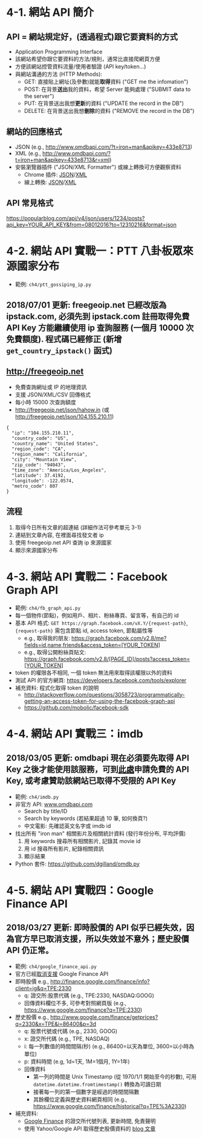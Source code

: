 # 4-1. 網站 API 簡介

## API = 網站規定好，(透過程式)跟它要資料的方式

* Application Programming Interface
* 該網站希望你跟它要資料的方法/規則，通常比直接爬網頁方便
* 方便該網站控管資料流量/使用者驗證 (API key/token...)
* 與網站溝通的方法 (HTTP Methods):
    * GET: 直接貼上網址(及參數)就能**取得**資料 ("GET me the infomation")
    * POST: 在背景**送出**我的資料，希望 Server 能夠處理 ("SUBMIT data to the server") 
    * PUT: 在背景送出我想**更新**的資料 ("UPDATE the record in the DB")
    * DELETE: 在背景送出我想**刪除**的資料 ("REMOVE the record in the DB")

## 網站的回應格式

* JSON (e.g., http://www.omdbapi.com/?t=iron+man&apikey=433e8713)
* XML (e.g., http://www.omdbapi.com/?t=iron+man&apikey=433e8713&r=xml)
* 安裝瀏覽器插件 ("JSON/XML Formatter") 或線上轉換可方便觀察資料
    * Chrome 插件: [JSON](https://chrome.google.com/webstore/detail/json-formatter/bcjindcccaagfpapjjmafapmmgkkhgoa?hl=en)/[XML](https://chrome.google.com/webstore/detail/xml-tree/gbammbheopgpmaagmckhpjbfgdfkpadb?hl=en)
    * 線上轉換: [JSON](http://jsonparseronline.com/)/[XML](http://codebeautify.org/xmlviewer)

## API 常見格式

https://popularblog.com/api/v4/json/users/1234/posts?api_key=YOUR_API_KEY&from=08012016?to=12310216&format=json


# 4-2. 網站 API 實戰一：PTT 八卦板眾來源國家分布

* 範例: `ch4/ptt_gossiping_ip.py`

## 2018/07/01 更新: freegeoip.net 已經改版為 ipstack.com, 必須先到 ipstack.com 註冊取得免費 API Key 方能繼續使用 ip 查詢服務 (一個月 10000 次免費額度). 程式碼已經修正 (新增 `get_country_ipstack()` 函式)
## http://freegeoip.net

* 免費查詢網址或 IP 的地理資訊
* 支援 JSON/XML/CSV 回傳格式
* 每小時 15000 次查詢額度
* http://freegeoip.net/json/hahow.in (或 http://freegeoip.net/json/104.155.210.11)

```
{
  "ip": "104.155.210.11",
  "country_code": "US",
  "country_name": "United States",
  "region_code": "CA",
  "region_name": "California",
  "city": "Mountain View",
  "zip_code": "94043",
  "time_zone": "America/Los_Angeles",
  "latitude": 37.4192,
  "longitude": -122.0574,
  "metro_code": 807
}
```

## 流程

1. 取得今日所有文章的超連結 (詳細作法可參考單元 3-1)
2. 連結到文章內容, 在裡面尋找發文者 ip
3. 使用 freegeoip.net API 查詢 ip 來源國家
4. 顯示來源國家分布
 
# 4-3. 網站 API 實戰二：Facebook Graph API

* 範例: `ch4/fb_graph_api.py`
* 每一個物件(節點)，例如用戶、相片、粉絲專頁、留言等，有自己的 id
* 基本 API 格式: `GET https://graph.facebook.com/vX.Y/{request-path}`, `{request-path}` 需包含節點 id, access token, 節點屬性等
    * e.g., 取得我的朋友: https://graph.facebook.com/v2.8/me?fields=id,name,friends&access_token=[YOUR_TOKEN]
    * e.g., 取得公開粉絲頁貼文: https://graph.facebook.com/v2.8/[PAGE_ID]/posts?access_token=[YOUR_TOKEN]
* token 的權限各不相同, 一個 token 無法用來取得該權限以外的資料
* 測試 API 的官方網頁: https://developers.facebook.com/tools/explorer
* 補充資料: 程式化取得 token 的說明
    * http://stackoverflow.com/questions/3058723/programmatically-getting-an-access-token-for-using-the-facebook-graph-api
    * https://github.com/mobolic/facebook-sdk

# 4-4. 網站 API 實戰三：imdb

## 2018/03/05 更新: omdbapi 現在必須要先取得 API Key 之後才能使用該服務，可到[此處](http://www.omdbapi.com/apikey.aspx)申請免費的 API Key, 或考慮贊助該網站已取得不受限的 API Key

* 範例: `ch4/imdb.py`
* 非官方 API: www.omdbapi.com
    * Search by title/ID
    * Search by keywords (若結果超過 10 筆, 如何換頁?)
    * 中文電影: 先確認英文名字或 imdb id
* 找出所有 "iron man" 相關影片及相關統計資料 (發行年份分布, 平均評價)
    1. 用 keywords 搜尋所有相關影片, 記錄其 movie id 
    2. 用 id 搜尋所有影片, 紀錄相關資訊
    3. 顯示結果
* Python 套件: https://github.com/dgilland/omdb.py

 
# 4-5. 網站 API 實戰四：Google Finance API

## 2018/03/27 更新: 即時股價的 API 似乎已經失效，因為官方早已取消支援，所以失效並不意外；歷史股價 API 仍正常。

* 範例: `ch4/google_finance_api.py`
* 官方已經[取消支援](https://developers.google.com/finance/) Google Finance API
* 即時股價 e.g., http://finance.google.com/finance/info?client=ig&q=TPE:2330
    * q: 證交所:股票代碼 (e.g., TPE:2330, NASDAQ:GOOG)
    * 回傳資料欄位不多, 可參考對照網頁版 (e.g., https://www.google.com/finance?q=TPE:2330)
* 歷史股價 e.g., http://www.google.com/finance/getprices?q=2330&x=TPE&i=86400&p=3d
    * q: 股票代號或代碼 (e.g., 2330, GOOG)
    * x: 證交所代碼 (e.g., TPE, NASDAQ)
    * i: 每一列數值的時間間隔(秒) (e.g., 86400=以天為單位, 3600=以小時為單位)
    * p: 資料時間 (e.g, 1d=1天, 1M=1個月, 1Y=1年)
    * 回傳資料
        * 第一列的時間是 Unix Timestamp (從 1970/1/1 開始至今的秒數), 可用 `datetime.datetime.fromtimestamp()` 轉換為可讀日期
        * 接著每一列的第一個數字是經過的時間間隔數
        * 其餘欄位定義與歷史資料網頁相同 (e.g., https://www.google.com/finance/historical?q=TPE%3A2330)
* 補充資料:
    * [Google Finance](https://www.google.com/googlefinance/disclaimer/) 的證交所代號列表, 更新時間, 免責聲明
    * 使用 Yahoo/Google API 取得歷史股價資料的 [blog 文章](http://lovecoding.logdown.com/posts/257928-use-yahoo-api-to-obtain-historical-stock-price-data)
